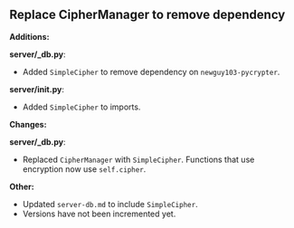 ## Replace CipherManager to remove dependency

**Additions:**

**server/_db.py**:

* Added `SimpleCipher` to remove dependency on `newguy103-pycrypter`.

**server/__init__.py**:

* Added `SimpleCipher` to imports.

**Changes:**

**server/_db.py**:

* Replaced `CipherManager` with `SimpleCipher`. Functions that use encryption now use `self.cipher`.

**Other:**
* Updated `server-db.md` to include `SimpleCipher`.
* Versions have not been incremented yet.